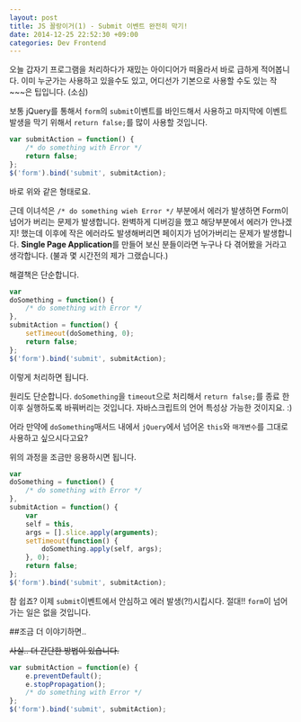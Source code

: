 ```yaml
---
layout: post
title: JS 꼴랑이거(1) - Submit 이벤트 완전히 막기!
date: 2014-12-25 22:52:30 +09:00
categories: Dev Frontend
---
```


오늘 갑자기 프로그램을 처리하다가 재밌는 아이디어가 떠올라서 바로 급하게 적어봅니다. 이미 누군가는 사용하고 있을수도 있고, 어디선가 기본으로 사용할 수도 있는 작~~~은 팁입니다. (소심)

보통 jQuery를 통해서 `form`의 `submit`이벤트를 바인드해서 사용하고 마지막에 이벤트 발생을 막기 위해서 `return false;`를 많이 사용할 것입니다.

```javascript
var submitAction = function() {
	/* do something with Error */
    return false;
};
$('form').bind('submit', submitAction);
```

바로 위와 같은 형태로요.

근데 이녀석은 `/* do something wieh Error */` 부분에서 에러가 발생하면 Form이 넘어가 버리는 문제가 발생합니다. 완벽하게 디버깅을 했고 해당부분에서 에러가 안나겠지! 했는데 이후에 작은 에러라도 발생해버리면 페이지가 넘어가버리는 문제가 발생합니다. **Single Page Application**를 만들어 보신 분들이라면 누구나 다 겪어봤을 거라고 생각합니다. (불과 몇 시간전의 제가 그랬습니다.)

해결책은 단순합니다.

```javascript
var
doSomething = function() {
	/* do something with Error */
},
submitAction = function() {
	setTimeout(doSomething, 0);
    return false;
};
$('form').bind('submit', submitAction);
```

이렇게 처리하면 됩니다.

원리도 단순합니다. `doSomething`을 `timeout`으로 처리해서 `return false;`를 종료 한 이후 실행하도록 바꿔버리는 것입니다. 자바스크립트의 언어 특성상 가능한 것이지요. :)

어라 만약에 `doSomething`매서드 내에서 `jQuery`에서 넘어온 `this`와 `매개변수`를 그대로 사용하고 싶으시다고요?

위의 과정을 조금만 응용하시면 됩니다.

```javascript
var
doSomething = function() {
	/* do something with Error */
},
submitAction = function() {
    var
    self = this,
    args = [].slice.apply(arguments);
    setTimeout(function() {
        doSomething.apply(self, args);
    }, 0);
    return false;
};
$('form').bind('submit', submitAction);
```

참 쉽죠? 이제 `submit`이벤트에서 안심하고 에러 발생(?!)시킵시다. 절대!! `form`이 넘어가는 일은 없을 것입니다.




##조금 더 이야기하면..

~~사실.. 더 간단한 방법이 있습니다.~~

```javascript
var submitAction = function(e) {
	e.preventDefault();
    e.stopPropagation();
	/* do something with Error */
};
$('form').bind('submit', submitAction);
```


